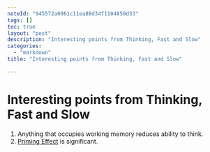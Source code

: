 ```yaml
---
noteId: "945572a0961c11ea88d34f1104850d33"
tags: []
toc: true
layout: "post"
description: "Interesting points from Thinking, Fast and Slow"
categories:
  - "markdown"
title: "Interesting points from Thinking, Fast and Slow"

---
```


# Interesting points from Thinking, Fast and Slow

1. Anything that occupies working memory reduces ability to think.
1. [Priming Effect](https://en.wikipedia.org/wiki/Priming_(psychology)) is significant.
